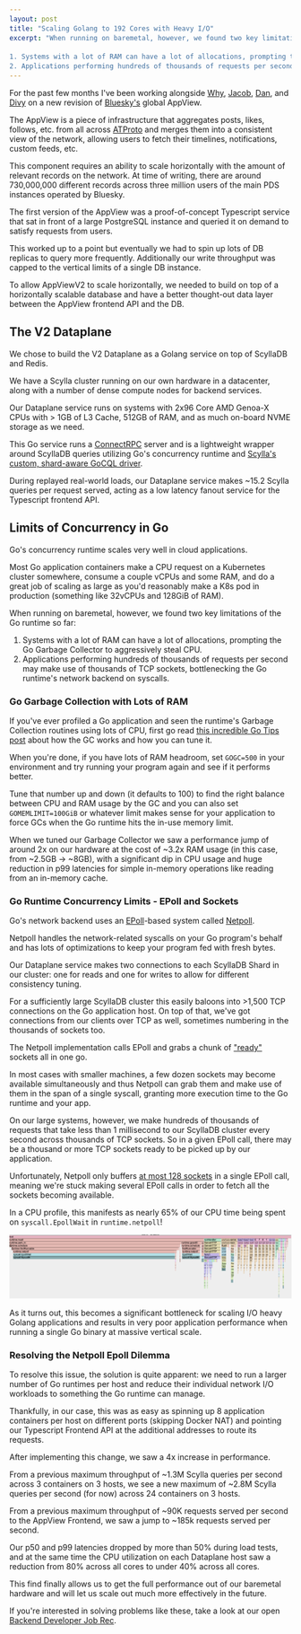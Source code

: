 ```yaml
---
layout: post
title: "Scaling Golang to 192 Cores with Heavy I/O"
excerpt: "When running on baremetal, however, we found two key limitations of the Go runtime so far:

1. Systems with a lot of RAM can have a lot of allocations, prompting the Go Garbage Collector to aggressively steal CPU.
2. Applications performing hundreds of thousands of requests per second may make use of thousands of TCP sockets, bottlenecking the Go runtime's network backend on syscalls."
---
```


For the past few months I've been working alongside [Why](https://bsky.app/profile/why.bsky.team), [Jacob](https://bsky.app/profile/jacob.gold), [Dan](https://bsky.app/profile/dholms.xyz), and [Divy](https://bsky.app/profile/divy.zone) on a new revision of [Bluesky's](https://bsky.app) global AppView.

The AppView is a piece of infrastructure that aggregates posts, likes, follows, etc. from all across [ATProto](https://atproto.com/) and merges them into a consistent view of the network, allowing users to fetch their timelines, notifications, custom feeds, etc.

This component requires an ability to scale horizontally with the amount of relevant records on the network. At time of writing, there are around 730,000,000 different records across three million users of the main PDS instances operated by Bluesky.

The first version of the AppView was a proof-of-concept Typescript service that sat in front of a large PostgreSQL instance and queried it on demand to satisfy requests from users.

This worked up to a point but eventually we had to spin up lots of DB replicas to query more frequently. Additionally our write throughput was capped to the vertical limits of a single DB instance.

To allow AppViewV2 to scale horizontally, we needed to build on top of a horizontally scalable database and have a better thought-out data layer between the AppView frontend API and the DB.

## The V2 Dataplane

We chose to build the V2 Dataplane as a Golang service on top of ScyllaDB and Redis.

We have a Scylla cluster running on our own hardware in a datacenter, along with a number of dense compute nodes for backend services.

Our Dataplane service runs on systems with 2x96 Core AMD Genoa-X CPUs with > 1GB of L3 Cache, 512GB of RAM, and as much on-board NVME storage as we need.

This Go service runs a [ConnectRPC](https://connectrpc.com/docs/introduction) server and is a lightweight wrapper around ScyllaDB queries utilizing Go's concurrency runtime and [Scylla's custom, shard-aware GoCQL driver](https://github.com/scylladb/gocql).

During replayed real-world loads, our Dataplane service makes ~15.2 Scylla queries per request served, acting as a low latency fanout service for the Typescript frontend API.

## Limits of Concurrency in Go

Go's concurrency runtime scales very well in cloud applications.

Most Go application containers make a CPU request on a Kubernetes cluster somewhere, consume a couple vCPUs and some RAM, and do a great job of scaling as large as you'd reasonably make a K8s pod in production (something like 32vCPUs and 128GiB of RAM).

When running on baremetal, however, we found two key limitations of the Go runtime so far:

1. Systems with a lot of RAM can have a lot of allocations, prompting the Go Garbage Collector to aggressively steal CPU.
2. Applications performing hundreds of thousands of requests per second may make use of thousands of TCP sockets, bottlenecking the Go runtime's network backend on syscalls.

### Go Garbage Collection with Lots of RAM

If you've ever profiled a Go application and seen the runtime's Garbage Collection routines using lots of CPU, first go read [this incredible Go Tips post](https://tip.golang.org/doc/gc-guide) about how the GC works and how you can tune it.

When you're done, if you have lots of RAM headroom, set `GOGC=500` in your environment and try running your program again and see if it performs better.

Tune that number up and down (it defaults to 100) to find the right balance between CPU and RAM usage by the GC and you can also set `GOMEMLIMIT=100GiB` or whatever limit makes sense for your application to force GCs when the Go runtime hits the in-use memory limit.

When we tuned our Garbage Collector we saw a performance jump of around 2x on our hardware at the cost of ~3.2x RAM usage (in this case, from ~2.5GB -> ~8GB), with a significant dip in CPU usage and huge reduction in p99 latencies for simple in-memory operations like reading from an in-memory cache.

### Go Runtime Concurrency Limits - EPoll and Sockets

Go's network backend uses an [EPoll](https://en.wikipedia.org/wiki/Epoll)-based system called [Netpoll](https://go.dev/src/runtime/netpoll.go).

Netpoll handles the network-related syscalls on your Go program's behalf and has lots of optimizations to keep your program fed with fresh bytes.

Our Dataplane service makes two connections to each ScyllaDB Shard in our cluster: one for reads and one for writes to allow for different consistency tuning.

For a sufficiently large ScyllaDB cluster this easily baloons into >1,500 TCP connections on the Go application host. On top of that, we've got connections from our clients over TCP as well, sometimes numbering in the thousands of sockets too.

The Netpoll implementation calls EPoll and grabs a chunk of ["ready"](https://man7.org/linux/man-pages/man7/epoll.7.html#:~:text=The%20ready%20list,those%20file%20descriptors.) sockets all in one go.

In most cases with smaller machines, a few dozen sockets may become available simultaneously and thus Netpoll can grab them and make use of them in the span of a single syscall, granting more execution time to the Go runtime and your app.

On our large systems, however, we make hundreds of thousands of requests that take less than 1 millisecond to our ScyllaDB cluster every second across thousands of TCP sockets. So in a given EPoll call, there may be a thousand or more TCP sockets ready to be picked up by our application.

Unfortunately, Netpoll only buffers [at most 128 sockets](https://github.com/golang/go/blob/e9b3ff15f40d6b258217b3467c662f816b078477/src/runtime/netpoll_epoll.go#L116) in a single EPoll call, meaning we're stuck making several EPoll calls in order to fetch all the sockets becoming available.

In a CPU profile, this manifests as nearly 65% of our CPU time being spent on `syscall.EpollWait` in `runtime.netpoll`!

![CPU profile showing >65% CPU usage in EPollWait](/public/images/2024-01-10/epoll.png)

As it turns out, this becomes a significant bottleneck for scaling I/O heavy Golang applications and results in very poor application performance when running a single Go binary at massive vertical scale.

### Resolving the Netpoll Epoll Dilemma

To resolve this issue, the solution is quite apparent: we need to run a larger number of Go runtimes per host and reduce their individual network I/O workloads to something the Go runtime can manage.

Thankfully, in our case, this was as easy as spinning up 8 application containers per host on different ports (skipping Docker NAT) and pointing our Typescript Frontend API at the additional addresses to route its requests.

After implementing this change, we saw a 4x increase in performance.

From a previous maximum throughput of ~1.3M Scylla queries per second across 3 containers on 3 hosts, we see a new maximum of ~2.8M Scylla queries per second (for now) across 24 containers on 3 hosts.

From a previous maximum throughput of ~90K requests served per second to the AppView Frontend, we saw a jump to ~185k requests served per second.

Our p50 and p99 latencies dropped by more than 50% during load tests, and at the same time the CPU utilization on each Dataplane host saw a reduction from 80% across all cores to under 40% across all cores.

This find finally allows us to get the full performance out of our baremetal hardware and will let us scale out much more effectively in the future.

If you're interested in solving problems like these, take a look at our open [Backend Developer Job Rec](https://blueskyweb.xyz/join/backend-developer).
